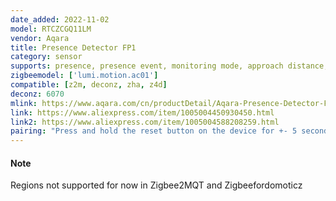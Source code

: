 ```yaml
---
date_added: 2022-11-02
model: RTCZCGQ11LM
vendor: Aqara
title: Presence Detector FP1
category: sensor
supports: presence, presence event, monitoring mode, approach distance, power outage count, motion sensitivity, reset nopresence status
zigbeemodel: ['lumi.motion.ac01']
compatible: [z2m, deconz, zha, z4d]
deconz: 6070
mlink: https://www.aqara.com/cn/productDetail/Aqara-Presence-Detector-FP1
link: https://www.aliexpress.com/item/1005004450930450.html
link2: https://www.aliexpress.com/item/1005004588208259.html
pairing: "Press and hold the reset button on the device for +- 5 seconds (until the blue light starts blinking). After this the device will automatically join."
---
```


#### Note
Regions not supported for now in Zigbee2MQT and Zigbeefordomoticz
